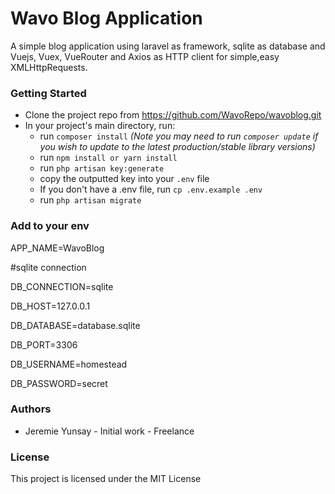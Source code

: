 # Wavo Blog Application
A simple blog application using laravel as framework, sqlite as database and Vuejs, Vuex, VueRouter and Axios as HTTP client for simple,easy XMLHttpRequests.

### Getting Started

* Clone the project repo from https://github.com/WavoRepo/wavoblog.git
* In your project's main directory, run:
  * run `composer install` _(Note you may need to run `composer update` if you wish to update to the latest production/stable library versions)_
  * run `npm install or yarn install`
  * run `php artisan key:generate`
  * copy the outputted key into your `.env` file
  * If you don't have a .env file, run `cp .env.example .env`
  * run `php artisan migrate`

### Add to your env
  
  APP_NAME=WavoBlog

  #sqlite connection
  
  DB_CONNECTION=sqlite
  
  DB_HOST=127.0.0.1
  
  DB_DATABASE=database.sqlite

  DB_PORT=3306
  
  DB_USERNAME=homestead
  
  DB_PASSWORD=secret

### Authors
* Jeremie Yunsay - Initial work - Freelance

### License

This project is licensed under the MIT License

